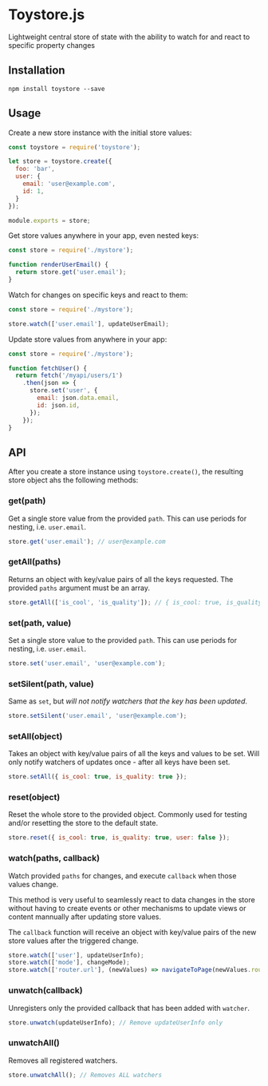 # Toystore.js

Lightweight central store of state with the ability to watch for and react to
specific property changes

## Installation

```
npm install toystore --save
```

## Usage

Create a new store instance with the initial store values:
```javascript
const toystore = require('toystore');

let store = toystore.create({
  foo: 'bar',
  user: {
    email: 'user@example.com',
    id: 1,
  }
});

module.exports = store;
```

Get store values anywhere in your app, even nested keys:

```javascript
const store = require('./mystore');

function renderUserEmail() {
  return store.get('user.email');
}
```

Watch for changes on specific keys and react to them:
```javascript
const store = require('./mystore');

store.watch(['user.email'], updateUserEmail);
```

Update store values from anywhere in your app:
```javascript
const store = require('./mystore');

function fetchUser() {
  return fetch('/myapi/users/1')
    .then(json => {
      store.set('user', {
        email: json.data.email,
        id: json.id,
      });
    });
}
```

## API

After you create a store instance using `toystore.create()`, the resulting
store object ahs the following methods:

### get(path)

Get a single store value from the provided `path`. This can use periods for
nesting, i.e. `user.email`.

```javascript
store.get('user.email'); // user@example.com
```

### getAll(paths)

Returns an object with key/value pairs of all the keys requested. The provided
`paths` argument must be an array.

```javascript
store.getAll(['is_cool', 'is_quality']); // { is_cool: true, is_quality: true }
```

### set(path, value)

Set a single store value to the provided `path`. This can use periods for
nesting, i.e. `user.email`.

```javascript
store.set('user.email', 'user@example.com');
```

### setSilent(path, value)

Same as `set`, but *will not notify watchers that the key has been updated*.

```javascript
store.setSilent('user.email', 'user@example.com');
```

### setAll(object)

Takes an object with key/value pairs of all the keys and values to be set. Will
only notify watchers of updates once - after all keys have been set.

```javascript
store.setAll({ is_cool: true, is_quality: true });
```

### reset(object)

Reset the whole store to the provided object. Commonly used for testing and/or
resetting the store to the default state.

```javascript
store.reset({ is_cool: true, is_quality: true, user: false });
```

### watch(paths, callback)

Watch provided `paths` for changes, and execute `callback` when those values
change.

This method is very useful to seamlessly react to data changes in the
store without having to create events or other mechanisms to update views or
content mannually after updating store values.

The `callback` function will receive an object with key/value pairs of the new
store values after the triggered change.

```javascript
store.watch(['user'], updateUserInfo);
store.watch(['mode'], changeMode);
store.watch(['router.url'], (newValues) => navigateToPage(newValues.router.url));
```

### unwatch(callback)

Unregisters only the provided callback that has been added with `watcher`.

```javascript
store.unwatch(updateUserInfo); // Remove updateUserInfo only
```

### unwatchAll()

Removes all registered watchers.

```javascript
store.unwatchAll(); // Removes ALL watchers
```
